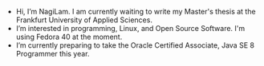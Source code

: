 - Hi, I’m NagiLam. I am currently waiting to write my Master's thesis at the Frankfurt University of Applied Sciences.
- I’m interested in programming, Linux, and Open Source Software. I'm using Fedora 40 at the moment.    
- I’m currently preparing to take the Oracle Certified Associate, Java SE 8 Programmer this year.


<!---
NagiLam/NagiLam is a ✨ special ✨ repository because its `README.md` (this file) appears on your GitHub profile.
You can click the Preview link to take a look at your changes.
--->
